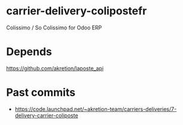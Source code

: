 carrier-delivery-colipostefr
===============================

Colissimo / So Colissimo for Odoo ERP


Depends
========
https://github.com/akretion/laposte_api


Past commits
=============

* https://code.launchpad.net/~akretion-team/carriers-deliveries/7-delivery-carrier-coliposte

